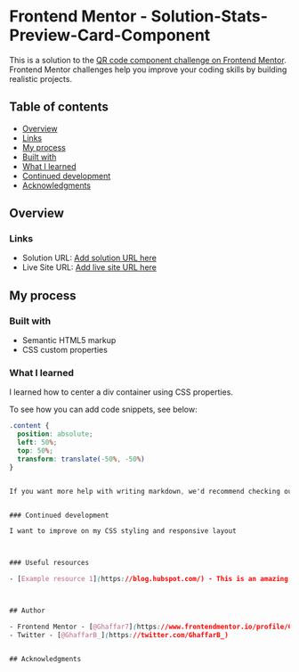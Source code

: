 # Frontend Mentor - Solution-Stats-Preview-Card-Component

This is a solution to the [QR code component challenge on Frontend Mentor](https://www.frontendmentor.io/challenges/qr-code-component-iux_sIO_H). Frontend Mentor challenges help you improve your coding skills by building realistic projects. 

## Table of contents

- [Overview](#overview)
- [Links](#links)
- [My process](#my-process)
- [Built with](#built-with)
- [What I learned](#what-i-learned)
- [Continued development](#continued-development)
- [Acknowledgments](#acknowledgments)


## Overview

### Links

- Solution URL: [Add solution URL here](https://your-solution-url.com)
- Live Site URL: [Add live site URL here](https://your-live-site-url.com)

## My process

### Built with

- Semantic HTML5 markup
- CSS custom properties


### What I learned

I learned how to center a div container using CSS properties.

To see how you can add code snippets, see below:


```css
.content {
  position: absolute;
  left: 50%;
  top: 50%;
  transform: translate(-50%, -50%)
}


If you want more help with writing markdown, we'd recommend checking out [The Markdown Guide](https://www.markdownguide.org/) to learn more.


### Continued development

I want to improve on my CSS styling and responsive layout 



### Useful resources

- [Example resource 1](https://blog.hubspot.com/) - This is an amazing article which helped me finally understand how to position a container in the center. I'd recommend it to anyone still learning this concept.



## Author

- Frontend Mentor - [@Ghaffar7](https://www.frontendmentor.io/profile/Ghaffar7)
- Twitter - [@GhaffarB_](https://twitter.com/GhaffarB_)


## Acknowledgments

